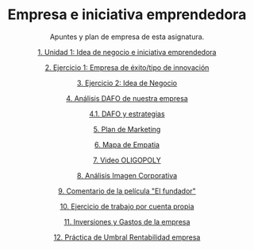 <div align="center">

# Empresa e iniciativa emprendedora

Apuntes y plan de empresa de esta asignatura.

[1. Unidad 1: Idea de negocio e iniciativa emprendedora](./Unidad1.md)

[2. Ejercicio 1: Empresa de éxito/tipo de innovación](./Ejercicio1.md)

[3. Ejercicio 2: Idea de Negocio](./ideanegocio.md)

[4. Análisis DAFO de nuestra empresa](./DAFO.md)

[4.1. DAFO y estrategias](./DAFO.pdf)

[5. Plan de Marketing](./PlanMarketing.md)

[6. Mapa de Empatia](./Mapa-de-empatia.png)

[7. Video OLIGOPOLY](./Oligopolio.md)

[8. Análisis Imagen Corporativa](./ImagenCorporativa.md)

[9. Comentario de la película "El fundador"](./Comentariofundador.md)

[10. Ejercicio de trabajo por cuenta propia](./ejcuentapropia.md)

[11. Inversiones y Gastos de la empresa](./inversionesgastosempresa.md)

[12. Práctica de Umbral Rentabilidad empresa](./practicaumbral.md)

</div>
